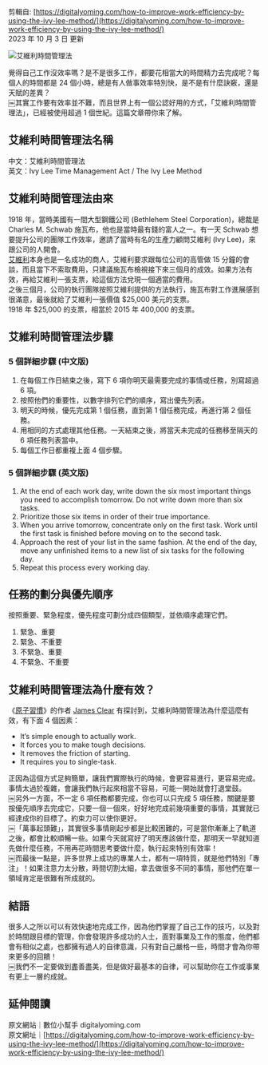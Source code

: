 剪輯自: [https://digitalyoming.com/how-to-improve-work-efficiency-by-using-the-ivy-lee-method/](https://digitalyoming.com/how-to-improve-work-efficiency-by-using-the-ivy-lee-method/)  
2023 年 10 月 3 日 更新

![艾維利時間管理法](Exported%20image%2020241106113926-0.jpeg)

覺得自己工作沒效率嗎？是不是很多工作，都要花相當大的時間精力去完成呢？每個人的時間都是 24 個小時，總是有人做事效率特別快，是不是有什麼訣竅，還是天賦的差異？  
￼其實工作要有效率並不難，而且世界上有一個公認好用的方式，「艾維利時間管理法」，已經被使用超過 1 個世紀。這篇文章帶你來了解。

## 艾維利時間管理法名稱

中文：艾維利時間管理法  
英文：Ivy Lee Time Management Act / The Ivy Lee Method

## 艾維利時間管理法由來

1918 年，當時美國有一間大型鋼鐵公司 (Bethlehem Steel Corporation)，總裁是 Charles M. Schwab 施瓦布，他也是當時最有錢的富人之一。有一天 Schwab 想要提升公司的團隊工作效率，邀請了當時有名的生產力顧問艾維利 (Ivy Lee)，來跟公司的人開會。  
[艾維利](https://en.wikipedia.org/wiki/Ivy_Lee)本身也是一名成功的商人，艾維利要求跟每位公司的高管做 15 分鐘的會談，而且當下不索取費用，只建議施瓦布檢視接下來三個月的成效。如果方法有效，再給艾維利一張支票，給這個方法兌現一個適當的費用。  
之後三個月，公司的執行團隊按照艾維利提供的方法執行，施瓦布對工作進展感到很滿意，最後就給了艾維利一張價值 $25,000 美元的支票。  
1918 年 $25,000 的支票，相當於 2015 年 400,000 的支票。

## 艾維利時間管理法步驟

### 5 個詳細步驟 (中文版)

1. 在每個工作日結束之後，寫下 6 項你明天最需要完成的事情或任務，別寫超過 6 項。
2. 按照他們的重要性，以數字排列它們的順序，寫出優先列表。
3. 明天的時候，優先完成第 1 個任務，直到第 1 個任務完成，再進行第 2 個任務。
4. 用相同的方式處理其他任務。一天結束之後，將當天未完成的任務移至隔天的 6 項任務列表當中。
5. 每個工作日都重複上面 4 個步驟。

### 5 個詳細步驟 (英文版)

1. At the end of each work day, write down the six most important things you need to accomplish tomorrow. Do not write down more than six tasks.
2. Prioritize those six items in order of their true importance.
3. When you arrive tomorrow, concentrate only on the first task. Work until the first task is finished before moving on to the second task.
4. Approach the rest of your list in the same fashion. At the end of the day, move any unfinished items to a new list of six tasks for the following day.
5. Repeat this process every working day.

## 任務的劃分與優先順序

按照重要、緊急程度，優先程度可劃分成四個類型，並依順序處理它們。

1. 緊急、重要
2. 緊急、不重要
3. 不緊急、重要
4. 不緊急、不重要

## 艾維利時間管理法為什麼有效？

《[原子習慣](https://shope.ee/6zoe0aBRNV)》的作者 [James Clear](https://jamesclear.com/) 有探討到，艾維利時間管理法為什麼這麼有效，有下面 4 個因素：

- It’s simple enough to actually work.
- It forces you to make tough decisions.
- It removes the friction of starting.
- It requires you to single-task.

正因為這個方式足夠簡單，讓我們實際執行的時候，會更容易進行，更容易完成。事情太過於複雜，會讓我們執行起來相當不容易，可能一開始就會打退堂鼓。  
￼另外一方面，不一定 6 項任務都要完成，你也可以只完成 5 項任務，關鍵是要按優先順序去完成它，只要一個一個來，好好地完成前幾項重要的事情，其實就已經達成你的目標了。約束力可以使你更好。  
￼「萬事起頭難」，其實很多事情剛起步都是比較困難的，可是當你漸漸上了軌道之後，都會比較順暢一些。如果今天就寫好了明天應該做什麼，那明天一早就知道先做什麼任務，不用再花時間思考要做什麼，執行起來特別有效率！  
￼而最後一點是，許多世界上成功的專業人士，都有一項特質，就是他們特別「專注」！如果注意力太分散，時間切割太細，拿去做很多不同的事情，那他們在單一領域肯定是很難有所成就的。

## 結語

很多人之所以可以有效快速地完成工作，因為他們掌握了自己工作的技巧，以及對於時間跟目標的管理，你會發現許多成功的人士，面對事業及工作的態度，他們都會有相似之處，也都擁有過人的自律意識，只有對自己嚴格一些，時間才會為你帶來更多的回饋！  
￼我們不一定要做到盡善盡美，但是做好最基本的自律，可以幫助你在工作或事業有更上一層的成就。

## 延伸閱讀

原文網站｜數位小幫手 digitalyoming.com  
原文網址｜[https://digitalyoming.com/how-to-improve-work-efficiency-by-using-the-ivy-lee-method/](https://digitalyoming.com/how-to-improve-work-efficiency-by-using-the-ivy-lee-method/)